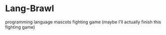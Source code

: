 # Lang-Brawl
programming language mascots fighting game (maybe I'll actually finish this fighting game)
